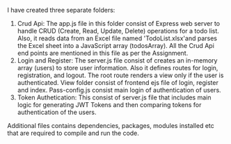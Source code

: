 I have created three separate folders:
1. Crud Api: The app.js file in this folder consist of Express web server to handle CRUD (Create, Read, Update, Delete) operations for a todo list.
   Also, it reads data from an Excel file named 'TodoList.xlsx'and parses the Excel sheet into a JavaScript array (todosArray).
   All the Crud Api end points are mentioned in this file as per the Assignment.
2. Login and Register: The server.js file consist of creates an in-memory array (users) to store user information. Also it defines routes for login, registration, and logout.
   The root route renders a view only if the user is authenticated.
   View folder consist of frontend ejs file of login, register and index.
   Pass-config.js consist main login of authentication of users.
3. Token Authetication: This consist of server.js file that includes main logic for generating JWT Tokens and then comparing tokens for authentication of the users.

Additional files contains dependencies, packages, modules installed etc that are required to compile and run the code.   
     
